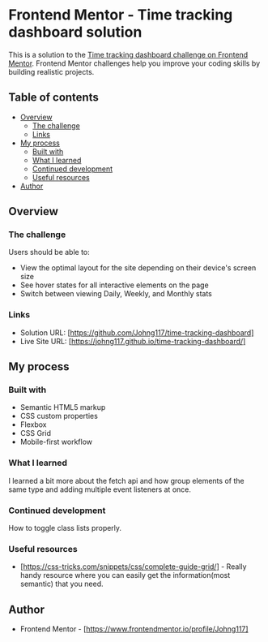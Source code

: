 # Frontend Mentor - Time tracking dashboard solution

This is a solution to the [Time tracking dashboard challenge on Frontend Mentor](https://www.frontendmentor.io/challenges/time-tracking-dashboard-UIQ7167Jw). Frontend Mentor challenges help you improve your coding skills by building realistic projects. 

## Table of contents

- [Overview](#overview)
  - [The challenge](#the-challenge)
  - [Links](#links)
- [My process](#my-process)
  - [Built with](#built-with)
  - [What I learned](#what-i-learned)
  - [Continued development](#continued-development)
  - [Useful resources](#useful-resources)
- [Author](#author)



## Overview

### The challenge

Users should be able to:

- View the optimal layout for the site depending on their device's screen size
- See hover states for all interactive elements on the page
- Switch between viewing Daily, Weekly, and Monthly stats

### Links

- Solution URL: [https://github.com/Johng117/time-tracking-dashboard]
- Live Site URL: [https://johng117.github.io/time-tracking-dashboard/]

## My process

### Built with

- Semantic HTML5 markup
- CSS custom properties
- Flexbox
- CSS Grid
- Mobile-first workflow

### What I learned

I learned a bit more about the fetch api and how group elements of the same type and adding multiple event listeners at once.

### Continued development

How to toggle class lists properly.

### Useful resources

- [https://css-tricks.com/snippets/css/complete-guide-grid/] - Really handy resource where you can easily get the information(most semantic) that you need.

## Author

- Frontend Mentor - [https://www.frontendmentor.io/profile/Johng117]


